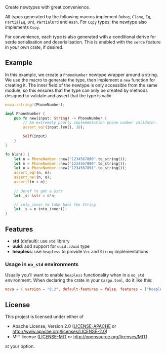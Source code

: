Create newtypes with great convenience.

All types generated by the following macros implement `Debug`, `Clone`, `Eq`, `PartialEq`, `Ord`, `PartialOrd` 
and `Hash`. For `Copy` types, the newtype also implements `Copy`.

For convenience, each type is also generated with a conditional derive for serde serialisation and deserialisation. This is enabled
with the `serde` feature in *your own* crate, if desired.

## Example

In this example, we create a `PhoneNumber` newtype wrapper around a string. We use the macro to generate the type, 
then implement a `new` function for creating it. The inner field of the newtype is only accessible from the same module, so this
ensures that the type can only be created by methods designed to validate and assert that the type is valid.

```rust
nova::string!(PhoneNumber);

impl PhoneNumber {
    pub fn new(input: String) -> PhoneNumber {
        // An extremely poorly implementation phone number validator.
        assert_eq!(input.len(), 10);

        Self(input)
    }
}

fn blah() {
    let n = PhoneNumber::new("1234567890".to_string());
    let m = PhoneNumber::new("1234567890".to_string());
    let o = PhoneNumber::new("1234567891".to_string());
    assert_eq!(n, m);
    assert_ne!(n, o);
    assert!(n < o);
    
    // Deref to get a &str
    let _s: &str = &*n;

    // into_inner to take back the String
    let _s = n.into_inner();     
}
```

## Features

- **std** (default): use `std` library
- **uuid**: add support for `uuid::Uuid` type
- **heapless**: use `heapless` to provide `Vec` and `String` implementations

### Usage in `no_std` environments

Usually you'll want to enable `heapless` functionality when in a `no_std` environment. When declaring the crate
in your `Cargo.toml`, do it like this:

```toml
nova = { version = "0.2", default-features = false, features = ["heapless"] }
```

## License

This project is licensed under either of

 * Apache License, Version 2.0 ([LICENSE-APACHE](LICENSE-APACHE) or http://www.apache.org/licenses/LICENSE-2.0)
 * MIT license ([LICENSE-MIT](LICENSE-MIT) or http://opensource.org/licenses/MIT)

at your option.
